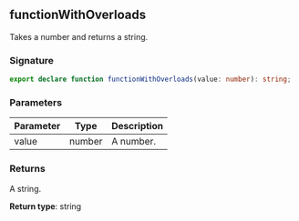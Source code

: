 ## functionWithOverloads

Takes a number and returns a string.

<h3 id="functionwithoverloads-signature">Signature</h3>

```typescript
export declare function functionWithOverloads(value: number): string;
```

<h3 id="functionwithoverloads-parameters">Parameters</h3>

| Parameter | Type | Description |
| - | - | - |
| value | number | A number. |

<h3 id="functionwithoverloads-returns">Returns</h3>

A string.

**Return type**: string
